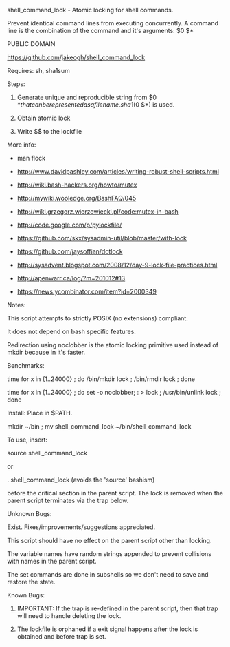shell_command_lock - Atomic locking for shell commands.

Prevent identical command lines from executing concurrently.
A command line is the combination of the command and it's arguments: $0 $*

PUBLIC DOMAIN

https://github.com/jakeogh/shell_command_lock

Requires: sh, sha1sum

Steps:

1. Generate unique and reproducible string from $0 $* that can be represented as a file name. sha1($0 $*) is used.

2. Obtain atomic lock

3. Write $$ to the lockfile

More info:

 - man flock

 - http://www.davidpashley.com/articles/writing-robust-shell-scripts.html

 - http://wiki.bash-hackers.org/howto/mutex

 - http://mywiki.wooledge.org/BashFAQ/045

 - http://wiki.grzegorz.wierzowiecki.pl/code:mutex-in-bash

 - http://code.google.com/p/pylockfile/

 - https://github.com/skx/sysadmin-util/blob/master/with-lock

 - https://github.com/jaysoffian/dotlock

 - http://sysadvent.blogspot.com/2008/12/day-9-lock-file-practices.html

 - http://apenwarr.ca/log/?m=201012#13

 - https://news.ycombinator.com/item?id=2000349

Notes:

This script attempts to strictly POSIX (no extensions) compliant.

It does not depend on bash specific features.

Redirection using noclobber is the atomic locking primitive used instead of mkdir because in it's faster.

Benchmarks:

 time for x in {1..24000} ; do /bin/mkdir lock ; /bin/rmdir lock ; done

 time for x in {1..24000} ; do set -o noclobber; : > lock ; /usr/bin/unlink lock ; done


Install: Place in $PATH.

mkdir ~/bin ; mv shell_command_lock ~/bin/shell_command_lock

To use, insert:

source shell_command_lock

or

. shell_command_lock (avoids the 'source' bashism)

before the critical section in the parent script. The lock is removed when
the parent script terminates via the trap below.


Unknown Bugs:

Exist. Fixes/improvements/suggestions appreciated.

This script should have no effect on the parent script other than locking.

The variable names have random strings appended to prevent collisions with names in the parent script.

The set commands are done in subshells so we don't need to save and restore the state.

Known Bugs:

1. IMPORTANT: If the trap is re-defined in the parent script, then that trap will need to handle deleting the lock.

2. The lockfile is orphaned if a exit signal happens after the lock is obtained and before trap is set.
